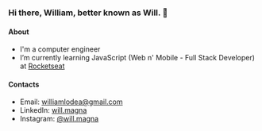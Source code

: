 ### Hi there, William, better known as Will. 👋


#### About

- I'm a computer engineer
- I’m currently learning JavaScript (Web n' Mobile - Full Stack Developer) at [Rocketseat](https://www.rocketseat.com.br/)

#### Contacts
- Email: williamlodea@gmail.com
- LinkedIn: [will.magna](https://www.linkedin.com/in/willdoor/)
- Instagram: [@will.magna](https://www.instagram.com/will.magna/)



<!--
**willmagna/willmagna** is a ✨ _special_ ✨ repository because its `README.md` (this file) appears on your GitHub profile.

Here are some ideas to get you started:

- 🔭 I’m currently working on ...
- 🌱 I’m currently learning ...
- 👯 I’m looking to collaborate on ...
- 🤔 I’m looking for help with ...
- 💬 Ask me about ...
- 📫 How to reach me: ...
- 😄 Pronouns: ...
- ⚡ Fun fact: ...
-->


